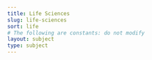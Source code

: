 ```yaml
---
title: Life Sciences
slug: life-sciences
sort: life
# The following are constants: do not modify
layout: subject
type: subject
---
```

